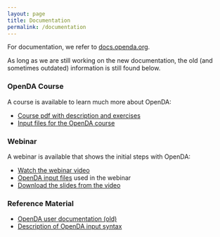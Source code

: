 ```yaml
---
layout: page
title: Documentation
permalink: /documentation
---
```

For documentation, we refer to [docs.openda.org](https://docs.openda.org). 

As long as we are still working on the new documentation, the old (and sometimes outdated) information is still found below. 

### OpenDA Course

A course is available to learn much more about OpenDA:

* [Course pdf with description and exercises](https://openda.org/assets/openda_course.pdf) 
* [Input files for the OpenDA course](https://openda.org/assets/openda_student.zip) 

### Webinar

A webinar is available that shows the initial steps with OpenDA:

* [Watch the webinar video](https://openda.org/assets/presentation.mp4)
* [OpenDA input files](https://openda.org/assets/estuary_2.1.zip) used in the webinar
* [Download the slides from the video](https://openda.org/assets/openda_webinar.pdf)

### Reference Material

* [OpenDA user documentation (old)](https://openda.org/assets/OpenDA_documentation.pdf)
* [Description of OpenDA input syntax](https://old.openda.org/docu/openda_2.4/doc/xmlSchemasHTML/index.html)

